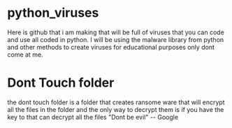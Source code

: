 # python_viruses
Here is github that i am making that will be full of viruses that you can code and use all coded in python. I will be using the malware library from python and other methods to create viruses for educational purposes only dont come at me. 

# Dont Touch folder 

the dont touch folder is a folder that creates ransome ware that will encrypt all the files in the folder and the only way to decrypt them is if you have the key to that can decrypt all the files 
"Dont be evil" -- Google
